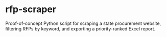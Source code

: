 # rfp-scraper
Proof-of-concept Python script for scraping a state procurement website, filtering RFPs by keyword, and exporting a priority-ranked Excel report.
